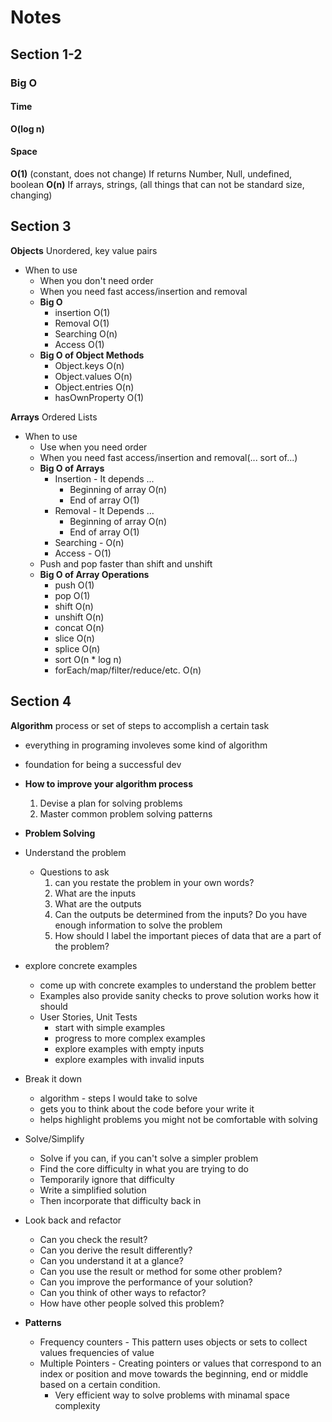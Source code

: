 # Notes

## Section 1-2

### Big O

#### Time

**O(log n)**

#### Space

**O(1)** (constant, does not change) If returns Number, Null, undefined, boolean
**O(n)** If arrays, strings, (all things that can not be standard size, changing)

## Section 3

**Objects** Unordered, key value pairs

- When to use
  - When you don't need order
  - When you need fast access/insertion and removal
  - **Big O**
    - insertion O(1)
    - Removal O(1)
    - Searching O(n)
    - Access O(1)
  - **Big O of Object Methods**
    - Object.keys O(n)
    - Object.values O(n)
    - Object.entries O(n)
    - hasOwnProperty O(1)

**Arrays** Ordered Lists

- When to use
  - Use when you need order
  - When you need fast access/insertion and removal(... sort of...)
  - **Big O of Arrays**
    - Insertion - It depends ...
      - Beginning of array O(n)
      - End of array O(1)
    - Removal - It Depends ...
      - Beginning of array O(n)
      - End of array O(1)
    - Searching - O(n)
    - Access - O(1)
  - Push and pop faster than shift and unshift
  - **Big O of Array Operations**
    - push O(1)
    - pop O(1)
    - shift O(n)
    - unshift O(n)
    - concat O(n)
    - slice O(n)
    - splice O(n)
    - sort O(n * log n)
    - forEach/map/filter/reduce/etc. O(n)

## Section 4

**Algorithm** process or set of steps to accomplish a certain task

- everything in programing involeves some kind of algorithm
- foundation for being a successful dev

- **How to improve your algorithm process**
  1. Devise a plan for solving problems
  2. Master common problem solving patterns

- **Problem Solving**
- Understand the problem
  - Questions to ask
    1. can you restate the problem in your own words?
    2. What are the inputs
    3. What are the outputs
    4. Can the outputs be determined from the inputs? Do you have enough information to solve the problem
    5. How should I label the important pieces of data that are a part of the problem?
- explore concrete examples
  - come up with concrete examples to understand the problem better
  - Examples also provide sanity checks to prove solution works how it should
  - User Stories, Unit Tests
    - start with simple examples
    - progress to more complex examples
    - explore examples with empty inputs
    - explore examples with invalid inputs
- Break it down
  - algorithm - steps I would take to solve
  - gets you to think about the code before your write it
  - helps highlight problems you might not be comfortable with solving
- Solve/Simplify
  - Solve if you can, if you can't solve a simpler problem
  - Find the core difficulty in what you are trying to do
  - Temporarily ignore that difficulty
  - Write a simplified solution
  - Then incorporate that difficulty back in
- Look back and refactor
  - Can you check the result?
  - Can you derive the result differently?
  - Can you understand it at a glance?
  - Can you use the result or method for some other problem?
  - Can you improve the performance of your solution?
  - Can you think of other ways to refactor?
  - How have other people solved this problem?
- **Patterns**
  - Frequency counters - This pattern uses objects or sets to collect values frequencies of value
  - Multiple Pointers - Creating pointers or values that correspond to an index or position and move towards the beginning, end or middle based on a certain condition. 
    - Very efficient way to solve problems with minamal space complexity
